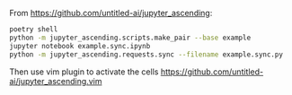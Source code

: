 From https://github.com/untitled-ai/jupyter_ascending:
```sh
poetry shell
python -m jupyter_ascending.scripts.make_pair --base example
jupyter notebook example.sync.ipynb
python -m jupyter_ascending.requests.sync --filename example.sync.py
```
Then use vim plugin to activate the cells
https://github.com/untitled-ai/jupyter_ascending.vim
